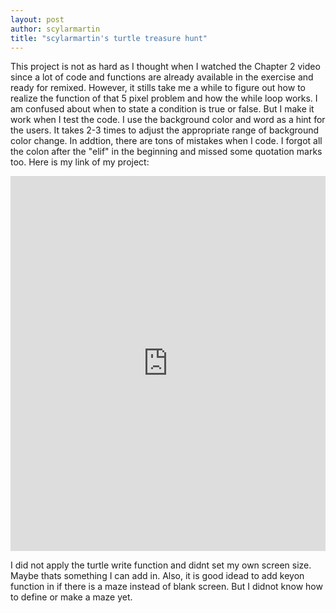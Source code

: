 ```yaml
---
layout: post
author: scylarmartin
title: "scylarmartin's turtle treasure hunt"
---
```

This project is not as hard as I thought when I watched the Chapter 2 video since a lot of code and functions are already available in
the exercise and ready for remixed. However, it stills take me a while to figure out how to realize the function of that 5 pixel problem 
and how the while loop works. I am confused about when to state a condition is true or false. But I make it work when I test the code.
I use the background color and word as a hint for the users. It takes 2-3 times to adjust the appropriate range of background color change.
In addtion, there are tons of mistakes when I code. I forgot all the colon after the "elif" in the beginning and missed some quotation 
marks too.
Here is my link of my project: 

<iframe src="https://trinket.io/embed/python/4b24b9339a" width="100%" height="600" frameborder="0" m
arginwidth="0" marginheight="0" allowfullscreen></iframe>

I did not apply the turtle write function and didnt set my own screen size. Maybe thats something I can add in. Also, it is good idead to 
add keyon function in if there is a maze instead of blank screen. But I didnot know how to define or make a maze yet.
